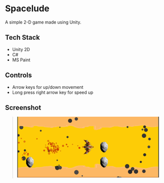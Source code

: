 # Spacelude
A simple 2-D game made using Unity.

## Tech Stack
- Unity 2D
- C#
- MS Paint

## Controls
- Arrow keys for up/down movement
- Long press right arrow key for speed up

## Screenshot
> ![alt text](https://github.com/Ishan-001/Spacelude/blob/master/spacelude.PNG)
